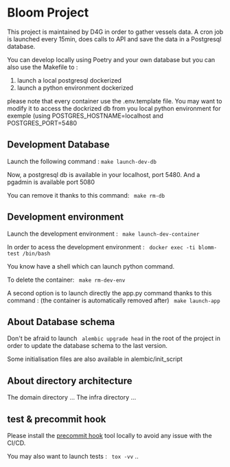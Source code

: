 # Bloom Project

This project is maintained by D4G in order to gather vessels data. 
A cron job is launched every 15min, does calls to API and save the data in a Postgresql database.

You can develop locally using Poetry and your own database but you can also use the Makefile to :
1) launch a local postgresql dockerized
2) launch a python environment dockerized

please note that every container use the .env.template file. You may want to modify it to access the dockrized db from you local python environment for exemple (using POSTGRES_HOSTNAME=localhost and POSTGRES_PORT=5480

## Development Database

Launch the following command :
` make launch-dev-db `

Now, a postgresql db is available in your localhost, port 5480. And a pgadmin is available port 5080

You can remove it thanks to this command:
` make rm-db`

## Development environment

Launch the development environment :
` make launch-dev-container`

In order to acess the development environment :
` docker exec -ti blomm-test /bin/bash`

You know have a shell which can launch python command.

To delete the container:
` make rm-dev-env`



A second option is to launch directly the app.py command thanks to this command : (the container is automatically removed after)
` make launch-app`


## About Database schema
Don't be afraid to launch ` alembic upgrade head` in the root of the project in order to update the database schema to the last version.

Some initialisation files are also available in alembic/init_script

## About directory architecture
The domain directory ...
The infra directory ...

## test & precommit hook
Please install the [precommit hook](https://pre-commit.com/) tool locally to avoid any issue with the CI/CD.

You may also want to launch tests :
` tox -vv`
..



